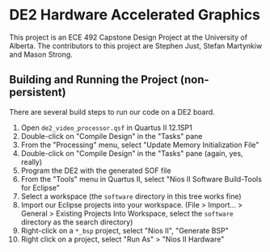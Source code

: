 # DE2 Hardware Accelerated Graphics

This project is an ECE 492 Capstone Design Project at the University
of Alberta. The contributors to this project are Stephen Just, Stefan
Martynkiw and Mason Strong.

## Building and Running the Project (non-persistent)
There are several build steps to run our code on a DE2 board.

1. Open `de2_video_processor.qsf` in Quartus II 12.1SP1
2. Double-click on "Compile Design" in the "Tasks" pane
3. From the "Processing" menu, select "Update Memory Initialization File"
4. Double-click on "Compile Design" in the "Tasks" pane (again, yes, really)
5. Program the DE2 with the generated SOF file
6. From the "Tools" menu in Quartus II, select "Nios II Software Build-Tools
for Eclipse"
7. Select a workspace (the `software` directory in this tree works fine)
8. Import our Eclipse projects into your workspace. (File > Import... >
General > Existing Projects Into Workspace, select the `software` directory as
the search directory)
9. Right-click on a `*_bsp` project, select "Nios II", "Generate BSP"
10. Right click on a project, select "Run As" > "Nios II Hardware"


